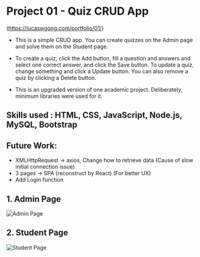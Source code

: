 # Project 01 - Quiz CRUD App 
(https://lucaswgong.com/portfolio/01/)
 
 - This is a simple CRUD app. You can create quizzes on the Admin page and solve them on the Student page.

 - To create a quiz, click the Add button, fill a question and answers and select one correct answer, and click the Save button. To update a quiz, change something and click a Update button. You can also remove a quiz by clicking a Delete button.

 - This is an upgraded version of one academic project. Deliberately, minimum libraries were used for it.


 ## Skills used : HTML, CSS, JavaScript, Node.js, MySQL, Bootstrap
 
 ## Future Work: 
 
 - XMLHttpRequest -> axios, Change how to retrieve data (Cause of slow initial connection issue)
 - 3 pages -> SPA (reconstruct by React) (For better UX)
 - Add Login function


## 1. Admin Page

![Admin Page](https://user-images.githubusercontent.com/45385949/132962599-334d161b-993f-4723-a4f0-e734acde0332.png)

## 2. Student Page

![Student Page](https://user-images.githubusercontent.com/45385949/132962601-7ffd1a53-ae19-4c70-b3e1-395bea4b4731.png)
